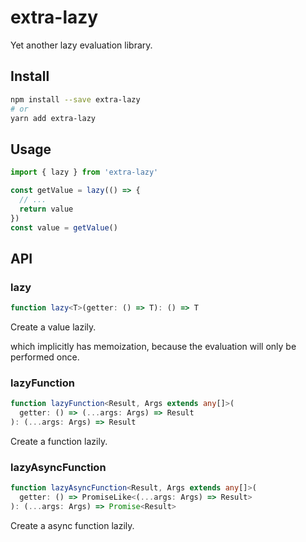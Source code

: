# extra-lazy
Yet another lazy evaluation library.

## Install
```sh
npm install --save extra-lazy
# or
yarn add extra-lazy
```

## Usage
```ts
import { lazy } from 'extra-lazy'

const getValue = lazy(() => {
  // ...
  return value
})
const value = getValue()
```

## API
### lazy
```ts
function lazy<T>(getter: () => T): () => T
```

Create a value lazily.

which implicitly has memoization,
because the evaluation will only be performed once.

### lazyFunction
```ts
function lazyFunction<Result, Args extends any[]>(
  getter: () => (...args: Args) => Result
): (...args: Args) => Result
```

Create a function lazily.

### lazyAsyncFunction
```ts
function lazyAsyncFunction<Result, Args extends any[]>(
  getter: () => PromiseLike<(...args: Args) => Result>
): (...args: Args) => Promise<Result>
```

Create a async function lazily.
